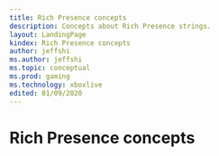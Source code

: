 ```yaml
---
title: Rich Presence concepts
description: Concepts about Rich Presence strings.
layout: LandingPage
kindex: Rich Presence concepts
author: jeffshi
ms.author: jeffshi
ms.topic: conceptual
ms.prod: gaming
ms.technology: xboxlive
edited: 01/09/2020
---
```


# Rich Presence concepts


<!-- 
### In this section

| Article | Description |
|---------|-------------|
| [__](__) | __ |
| [__](__) | __ |
| [__](__) | __ |
-->
